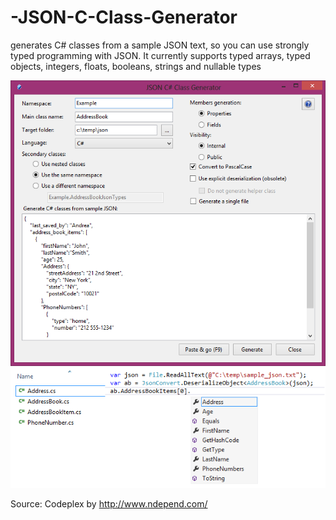 # -JSON-C-Class-Generator
 generates C# classes from a sample JSON text, so you can use strongly typed programming with JSON. It currently supports typed arrays, typed objects, integers, floats, booleans, strings and nullable types

![Screenshot](jsoncsharpclassgenerator-screenshot-narrow.png)
![Code](jsoncsharpclassgenerator-files-code.png)

Source: Codeplex by http://www.ndepend.com/
